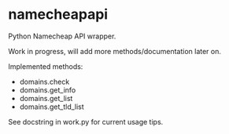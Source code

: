 # namecheapapi
Python Namecheap API wrapper.

Work in progress, will add more methods/documentation later on.

Implemented methods:
* domains.check
* domains.get_info
* domains.get_list
* domains.get_tld_list

See docstring in work.py for current usage tips.
